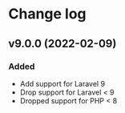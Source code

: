 # Change log


## v9.0.0 (2022-02-09)

### Added

- Add support for Laravel 9
- Drop support for Laravel < 9
- Dropped support for PHP < 8

